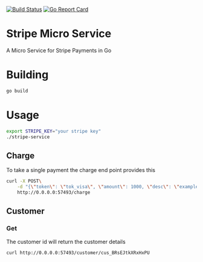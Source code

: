 [![Build Status](https://travis-ci.org/roundpartner/stripe-service.svg?branch=master)](https://travis-ci.org/roundpartner/stripe-service)
[![Go Report Card](https://goreportcard.com/badge/github.com/roundpartner/stripe-service)](https://goreportcard.com/report/github.com/roundpartner/stripe-service)
# Stripe Micro Service
A Micro Service for Stripe Payments in Go

# Building
```bash
go build
```

# Usage
```bash
export STRIPE_KEY="your stripe key"
./stripe-service
```
## Charge
To take a single payment the charge end point provides this
```bash
curl -X POST\
    -d "{\"token\": \"tok_visa\", \"amount\": 1000, \"desc\": \"example\"}" \
    http://0.0.0.0:57493/charge
```
## Customer
### Get
The customer id will return the customer details
```bash
curl http://0.0.0.0:57493/customer/cus_BRsEJtkXRxHxPU
```
